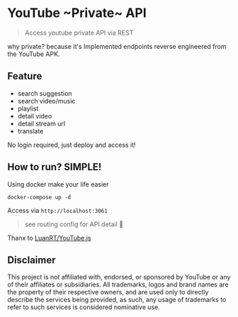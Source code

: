 # YouTube ~Private~ API
> Access youtube private API via REST
> 
why private? because it's Implemented endpoints reverse engineered from the YouTube APK.

## Feature
- search suggestion
- search video/music
- playlist
- detail video
- detail stream url
- translate

No login required, just deploy and access it!

## How to run? SIMPLE!
Using docker make your life easier

`docker-compose up -d`

Access via `http://localhost:3061`
> see routing config for API detail 🥱

Thanx to [LuanRT/YouTube.js](https://github.com/LuanRT/YouTube.js)

<!-- DISCLAIMER -->
## Disclaimer
This project is not affiliated with, endorsed, or sponsored by YouTube or any of their affiliates or subsidiaries. 
All trademarks, logos and brand names are the property of their respective owners, and are used only to directly describe the services being provided, as such, any usage of trademarks to refer to such services is considered nominative use.
